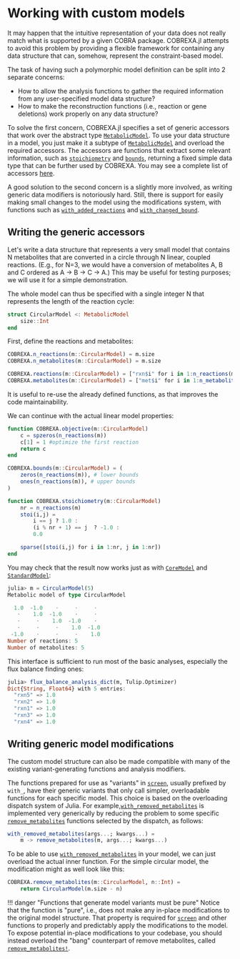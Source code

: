 
# Working with custom models

It may happen that the intuitive representation of your data does not really
match what is supported by a given COBRA package. COBREXA.jl attempts to avoid
this problem by providing a flexible framework for containing any data
structure that can, somehow, represent the constraint-based model.

The task of having such a polymorphic model definition can be split into 2
separate concerns:

- How to allow the analysis functions to gather the required information from
  any user-specified model data structure?
- How to make the reconstruction functions (i.e., reaction or gene deletions)
  work properly on any data structure?

To solve the first concern, COBREXA.jl specifies a set of generic accessors
that work over the abstract type [`MetabolicModel`](@ref). To use your data
structure in a model, you just make it a subtype of [`MetabolicModel`](@ref)
and overload the required accessors. The accessors are functions that extract
some relevant information, such as [`stoichiometry`](@ref) and
[`bounds`](@ref), returning a fixed simple data type that can be further used
by COBREXA.  You may see a complete list of accessors
[here](../functions.md#Base-Types).

A good solution to the second concern is a slightly more involved, as writing
generic data modifiers is notoriously hard. Still, there is support for easily
making small changes to the model using the modifications system, with
functions such as [`with_added_reactions`](@ref) and
[`with_changed_bound`](@ref).

## Writing the generic accessors

Let's write a data structure that represents a very small model that contains N
metabolites that are converted in a circle through N linear, coupled reactions.
(E.g., for N=3, we would have a conversion of metabolites A, B and C ordered as
A → B → C → A.) This may be useful for testing purposes; we will use it for a
simple demonstration.

The whole model can thus be specified with a single integer N that represents
the length of the reaction cycle:

```julia
struct CircularModel <: MetabolicModel
    size::Int
end
```

First, define the reactions and metabolites:

```julia
COBREXA.n_reactions(m::CircularModel) = m.size
COBREXA.n_metabolites(m::CircularModel) = m.size

COBREXA.reactions(m::CircularModel) = ["rxn$i" for i in 1:n_reactions(m)]
COBREXA.metabolites(m::CircularModel) = ["met$i" for i in 1:n_metabolites(m)]
```

It is useful to re-use the already defined functions, as that improves the code
maintainability.

We can continue with the actual linear model properties:

```julia
function COBREXA.objective(m::CircularModel)
    c = spzeros(n_reactions(m))
    c[1] = 1 #optimize the first reaction
    return c
end

COBREXA.bounds(m::CircularModel) = (
    zeros(n_reactions(m)), # lower bounds
    ones(n_reactions(m)), # upper bounds
)

function COBREXA.stoichiometry(m::CircularModel)
    nr = n_reactions(m)
    stoi(i,j) =
        i == j ? 1.0 :
        (i % nr + 1) == j  ? -1.0 :
        0.0

    sparse([stoi(i,j) for i in 1:nr, j in 1:nr])
end
```

You may check that the result now works just as with [`CoreModel`](@ref) and
[`StandardModel`](@ref):

```julia
julia> m = CircularModel(5)
Metabolic model of type CircularModel

  1.0  -1.0    ⋅     ⋅     ⋅
   ⋅    1.0  -1.0    ⋅     ⋅
   ⋅     ⋅    1.0  -1.0    ⋅
   ⋅     ⋅     ⋅    1.0  -1.0
 -1.0    ⋅     ⋅     ⋅    1.0
Number of reactions: 5
Number of metabolites: 5

```

This interface is sufficient to run most of the basic analyses, especially the flux balance finding ones:

```julia
julia> flux_balance_analysis_dict(m, Tulip.Optimizer)
Dict{String, Float64} with 5 entries:
  "rxn5" => 1.0
  "rxn2" => 1.0
  "rxn1" => 1.0
  "rxn3" => 1.0
  "rxn4" => 1.0

```

## Writing generic model modifications

The custom model structure can also be made compatible with many of the
existing variant-generating functions and analysis modifiers.

The functions prepared for use as "variants" in [`screen`](@ref), usually
prefixed by `with_`, have their generic variants that only call simpler,
overloadable functions for each specific model. This choice is based on the
overloading dispatch system of Julia. For
example,[`with_removed_metabolites`](@ref) is implemented very generically by
reducing the problem to some specific [`remove_metabolites`](@ref) functions
selected by the dispatch, as follows:

```julia
with_removed_metabolites(args...; kwargs...) =
    m -> remove_metabolites(m, args...; kwargs...)
```

To be able to use [`with_removed_metabolites`](@ref) in your model, we can just
overload the actual inner function. For the simple circular model, the
modification might as well look like this:

```julia
COBREXA.remove_metabolites(m::CircularModel, n::Int) =
    return CircularModel(m.size - n)
```

!!! danger "Functions that generate model variants must be pure"
    Notice that the function is "pure", i.e., does not make any in-place
    modifications to the original model structure. That property is required
    for [`screen`](@ref) and other functions to properly and predictably apply
    the modifications to the model. To expose potential in-place modifications
    to your codebase, you should instead overload the "bang" counterpart of
    remove metabolites, called [`remove_metabolites!`](@ref).
